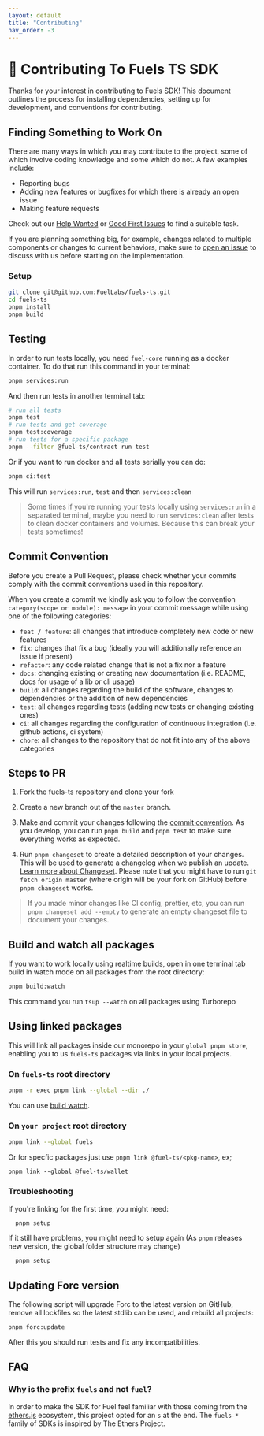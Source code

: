 ```yaml
---
layout: default
title: "Contributing"
nav_order: -3
---
```


# 💚 Contributing To Fuels TS SDK

Thanks for your interest in contributing to Fuels SDK! This document outlines the process for installing dependencies, setting up for development, and conventions for contributing.

## Finding Something to Work On

There are many ways in which you may contribute to the project, some of which involve coding knowledge and some which do not. A few examples include:

- Reporting bugs
- Adding new features or bugfixes for which there is already an open issue
- Making feature requests

Check out our [Help Wanted](https://github.com/FuelLabs/fuels-ts/issues?q=is%3Aopen+is%3Aissue+label%3A%22help+wanted%22) or [Good First Issues](https://github.com/FuelLabs/fuels-ts/issues?q=is%3Aissue+is%3Aopen+label%3A%22good+first+issue%22) to find a suitable task.

If you are planning something big, for example, changes related to multiple components or changes to current behaviors, make sure to [open an issue](https://github.com/FuelLabs/fuels-ts/issues/new) to discuss with us before starting on the implementation.

### Setup

```sh
git clone git@github.com:FuelLabs/fuels-ts.git
cd fuels-ts
pnpm install
pnpm build
```

## Testing

In order to run tests locally, you need `fuel-core` running as a docker container.
To do that run this command in your terminal:

```sh
pnpm services:run
```

And then run tests in another terminal tab:

```sh
# run all tests
pnpm test
# run tests and get coverage
pnpm test:coverage
# run tests for a specific package
pnpm --filter @fuel-ts/contract run test
```

Or if you want to run docker and all tests serially you can do:

```sh
pnpm ci:test
```

This will run `services:run`, `test` and then `services:clean`

> Some times if you're running your tests locally using `services:run` in a separated terminal,
> maybe you need to run `services:clean` after tests to clean docker containers and volumes. Because
> this can break your tests sometimes!

## Commit Convention

Before you create a Pull Request, please check whether your commits comply with
the commit conventions used in this repository.

When you create a commit we kindly ask you to follow the convention
`category(scope or module): message` in your commit message while using one of
the following categories:

- `feat / feature`: all changes that introduce completely new code or new
  features
- `fix`: changes that fix a bug (ideally you will additionally reference an
  issue if present)
- `refactor`: any code related change that is not a fix nor a feature
- `docs`: changing existing or creating new documentation (i.e. README, docs for
  usage of a lib or cli usage)
- `build`: all changes regarding the build of the software, changes to
  dependencies or the addition of new dependencies
- `test`: all changes regarding tests (adding new tests or changing existing
  ones)
- `ci`: all changes regarding the configuration of continuous integration (i.e.
  github actions, ci system)
- `chore`: all changes to the repository that do not fit into any of the above
  categories

## Steps to PR

1. Fork the fuels-ts repository and clone your fork

2. Create a new branch out of the `master` branch.

3. Make and commit your changes following the
   [commit convention](https://github.com/FuelLabs/fuels-ts/blob/master/README.md#commit-convention).
   As you develop, you can run `pnpm build` and
   `pnpm test` to make sure everything works as expected.

4. Run `pnpm changeset` to create a detailed description of your changes. This
   will be used to generate a changelog when we publish an update.
   [Learn more about Changeset](https://github.com/changesets/changesets/tree/main/packages/cli).
   Please note that you might have to run `git fetch origin master` (where
   origin will be your fork on GitHub) before `pnpm changeset` works.

> If you made minor changes like CI config, prettier, etc, you can run
> `pnpm changeset add --empty` to generate an empty changeset file to document
> your changes.

## Build and watch all packages

If you want to work locally using realtime builds, open in one terminal tab build in watch mode
on all packages from the root directory:

```sh
pnpm build:watch
```

This command you run `tsup --watch` on all packages using Turborepo

## Using linked packages

This will link all packages inside our monorepo in your `global pnpm store`, enabling you to us `fuels-ts` packages via links in
your local projects.

### On `fuels-ts` root directory

```sh
pnpm -r exec pnpm link --global --dir ./
```

You can use [build watch](#build-and-watch-all-packages).

### On `your project` root directory

```sh
pnpm link --global fuels
```

Or for specfic packages just use `pnpm link @fuel-ts/<pkg-name>`, ex;

```
pnpm link --global @fuel-ts/wallet
```

### Troubleshooting

If you're linking for the first time, you might need:

```sh
  pnpm setup
```

If it still have problems, you might need to setup again (As `pnpm` releases new version, the global folder structure may change)

```sh
  pnpm setup
```

## Updating Forc version

The following script will upgrade Forc to the latest version on GitHub, remove all lockfiles so the latest stdlib can be used, and rebuild all projects:

```sh
pnpm forc:update
```

After this you should run tests and fix any incompatibilities.

## FAQ

### Why is the prefix `fuels` and not `fuel`?

In order to make the SDK for Fuel feel familiar with those coming from the [ethers.js](https://github.com/ethers-io/ethers.js) ecosystem, this project opted for an `s` at the end. The `fuels-*` family of SDKs is inspired by The Ethers Project.
